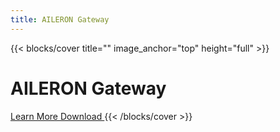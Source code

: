 ```yaml
---
title: AILERON Gateway
---
```



<div id="home-background">
{{< blocks/cover title="" image_anchor="top" height="full" >}}

<h1 id="home-title" class="display-1 mt-0 mt-md-5 pb-4">AILERON Gateway</h1>
<a class="btn btn-lg btn-secondary me-3 mb-4" href="/docs/">
  Learn More <i class="fas fa-arrow-alt-circle-right ms-2"></i>
</a>
<a class="btn btn-lg btn-secondary me-3 mb-4" href="https://github.com/aileron-gateway/aileron-gateway/releases">
  Download <i class="fab fa-github ms-2 "></i>
</a>
<!-- {{< blocks/link-down color="info" >}} -->
{{< /blocks/cover >}}
</div>

<!--
{{% blocks/lead color="primary" %}}
This is the blocks/lead section.
{{% /blocks/lead %}}
-->

<!--
{{% blocks/section color="dark" type="row" %}}
{{% blocks/feature icon="fa-lightbulb" title="New chair metrics!" %}}
The Goldydocs UI now shows chair size metrics by default.

Please follow this space for updates!
{{% /blocks/feature %}}

{{% blocks/feature icon="fab fa-github" title="Contributions welcome!" url="https://github.com/google/docsy-example" %}}
We do a [Pull Request](https://github.com/google/docsy-example/pulls) contributions workflow on **GitHub**. New users are always welcome!
{{% /blocks/feature %}}

{{% blocks/feature icon="fab fa-twitter" title="Follow us on Twitter!" url="https://twitter.com/docsydocs" %}}
For announcement of latest features etc.
{{% /blocks/feature %}}

{{% /blocks/section %}}
-->

<!--
{{% blocks/section %}}
This is the second section
{.h1 .text-center}
{{% /blocks/section %}}
-->

<!--
{{% blocks/section type="row" color="white" %}}

{{% blocks/feature icon="fab fa-app-store-ios" title="Download **from AppStore**" %}}
Get the Goldydocs app!
{{% /blocks/feature %}}

{{% blocks/feature icon="fab fa-github" title="Contributions welcome!"
    url="https://github.com/google/docsy-example" %}}
We do a [Pull Request](https://github.com/google/docsy-example/pulls)
contributions workflow on **GitHub**. New users are always welcome!
{{% /blocks/feature %}}

{{% blocks/feature icon="fab fa-twitter" title="Follow us on Twitter!"
    url="https://twitter.com/GoHugoIO" %}}
For announcement of latest features etc.
{{% /blocks/feature %}}

{{% /blocks/section %}}
-->

<!--
{{% blocks/section type="row" color="white" %}}
Another section.
{{% /blocks/section %}}
-->

<!--
{{% blocks/section type="row" color="white" %}}
Another section.
{{% /blocks/section %}}
-->

<!--
{{% blocks/section %}}
This is the another section
{.h1 .text-center}
{{% /blocks/section %}}
-->
